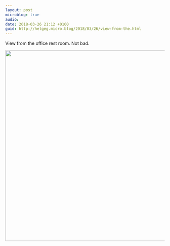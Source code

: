 ```yaml
---
layout: post
microblog: true
audio: 
date: 2018-03-26 21:12 +0100
guid: http://helgeg.micro.blog/2018/03/26/view-from-the.html
---
```

View from the office rest room. Not bad.

<img src="http://microblog.helgegudmundsen.com/uploads/2018/21e9ad2e31.jpg" width="600" height="600" />
